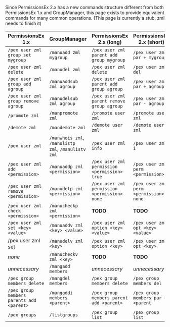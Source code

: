 Since PermissionsEx 2.x has a new commands structure different from both PermissionsEx 1.x and GroupManager, this page exists to provide equivalent commands for many common operations.
(This page is currently a stub, zml needs to finish it)

PermissionsEx 1.x                  | GroupManager         | PermissionsEx 2.x (long)           | PermissionsEx 2.x (short)
---------------------------------- | -------------------- | -------------------------------------- | --------------------------
`/pex user zml group set mygroup`    | `/manuadd zml mygroup` | `/pex user zml parent add group mygroup` | `/pex user zml par + mygroup`
`/pex user zml delete`               | `/manudel zml`         | `/pex user zml delete`                   | `/pex user zml del`
`/pex user zml group add agroup`     | `/manuaddsub zml agroup` | `/pex user zml parent add group agroup` | `/pex user zml par + agroup`
`/pex user zml group remove agroup`  | `/manudelsub zml agroup` | `/pex user zml parent remove group agroup` | `/pex user zml par - agroup`
`/promote zml`                       | `/manpromote zml`        | `/promote user zml`                       | `/promote user zml`
`/demote zml`                        | `/mandemote zml`         | `/demote user zml`                        | `/demote user zml`
`/pex user zml`                      | `/manwhois zml`, `/manulistp zml`, `/manulistv zml` | `/pex user zml info`                 | `/pex user zml i` 
`/pex user zml add <permission>`     | `/manuaddp zml <permission>` | `/pex user zml permission <permission> true` | `/pex user zml perm <permission> t`
`/pex user zml  remove <permission>` | `/manudelp zml <permission>` | `/pex user zml permission <permission> none` | `/pex user zml perm <permission> none`
`/pex user zml check <permission>`   | `/manucheckp zml <permission>` | **TODO**                        | **TODO**
`/pex user zml set <key> <value>`    | `/manuaddv zml <key> <value>`  | `/pex user zml option <key> <value>` | `/pex user zml opt <key> <value>`
/pex user zml set <key>              | `/manudelv zml <key>`          | `/pex user zml option <key>` | `/pex user zml opt <key>`
*none*                               | `/manucheckv zml <key>`        | **TODO**                       | **TODO**
*unnecessary*                        | `/mangadd members`             | *unnecessary*                | *unnecessary*
`/pex group members delete`          | `/mangdel members`            | `/pex group members delete`    | `/pex group members del`
`/pex group members parents add <parent>` | `/mangaddi members <parent>` | `/pex group members parent add <parent>` | `/pex group members par + <parent`
`/pex groups`                    | `/listgroups`                    | `/pex group list`                | `/pex group list`
